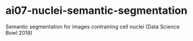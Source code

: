 # ai07-nuclei-semantic-segmentation
 Semantic segmentation for images contraining cell nuclei (Data Science Bowl 2018)
